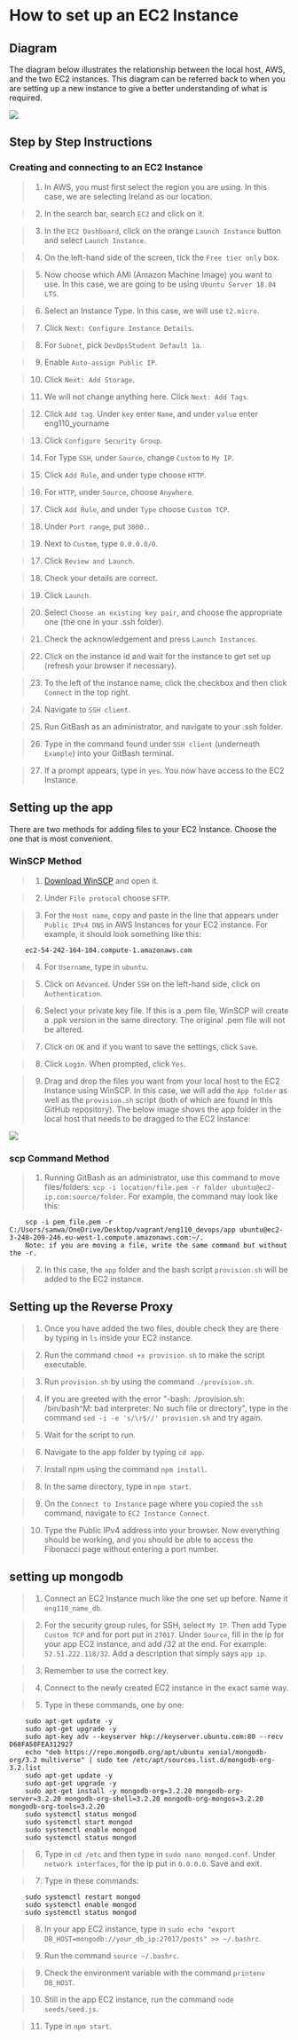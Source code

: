 # How to set up an EC2 Instance

## Diagram

The diagram below illustrates the relationship between the local host, AWS, and the two EC2 instances. This diagram can be referred back to when you are setting up a new instance to give a better understanding of what is required.

![](https://i.imgur.com/wRAl0qx.png)

## Step by Step Instructions

### Creating and connecting to an EC2 Instance

> 1. In AWS, you must first select the region you are using. In this case, we are selecting Ireland as our location. 

> 2. In the search bar, search `EC2` and click on it.

> 3. In the `EC2 Dashboard`, click on the orange `Launch Instance` button and select `Launch Instance`.

> 4. On the left-hand side of the screen, tick the `Free tier only` box.

> 5. Now choose which AMI (Amazon Machine Image) you want to use. In this case, we are going to be using `Ubuntu Server 18.04 LTS`. 

> 6. Select an Instance Type. In this case, we will use `t2.micro`. 

> 7. Click `Next: Configure Instance Details`.

> 8. For `Subnet`, pick `DevOpsStudent Default 1a`.

> 9. Enable `Auto-assign Public IP`.

> 10. Click `Next: Add Storage`.

> 11. We will not change anything here. Click `Next: Add Tags`. 

> 12. Click `Add tag`. Under `key` enter `Name`, and under `value` enter eng110_yourname

> 13. Click `Configure Security Group`.

> 14. For Type `SSH`, under `Source`, change `Custom` to `My IP`.

> 15. Click `Add Rule`, and under type choose `HTTP`.

> 16. For `HTTP`, under `Source`, choose `Anywhere`.

> 17. Click `Add Rule`, and under `Type` choose `Custom TCP`.

> 18. Under `Port range`, put `3000.`.

> 19. Next to `Custom`, type `0.0.0.0/0`.

> 17. Click `Review and Launch`.

> 18. Check your details are correct.

> 19. Click `Launch`.

> 20. Select `Choose an existing key pair`, and choose the appropriate one (the one in your .ssh folder).

> 21. Check the acknowledgement and press `Launch Instances`.

> 22. Click on the instance id and wait for the instance to get set up (refresh your browser if necessary).

> 23. To the left of the instance name, click the checkbox and then click `Connect` in the top right.

> 24. Navigate to `SSH client`.

> 25. Run GitBash as an administrator, and navigate to your .ssh folder.

> 26. Type in the command found under `SSH client` (underneath `Example`) into your GitBash terminal.  

> 27. If a prompt appears, type in `yes`. You now have access to the EC2 Instance.

## Setting up the app

There are two methods for adding files to your EC2 Instance. Choose the one that is most convenient.

### WinSCP Method

> 1. [Download WinSCP](https://winscp.net/eng/download.php) and open it.

> 2. Under `File protocol` choose `SFTP`.

> 3. For the `Host name`, copy and paste in the line that appears under `Public IPv4 DNS` in AWS Instances for your EC2 instance. For example, it should look something like this:

        ec2-54-242-164-104.compute-1.amazonaws.com	

> 4. For `Username`, type in `ubuntu`. 

> 5. Click on `Advanced`. Under `SSH` on the left-hand side, click on `Authentication`. 

> 6. Select your private key file. If this is a .pem file, WinSCP will create a .ppk version in the same directory. The original .pem file will not be altered.

> 7. Click on `OK` and if you want to save the settings, click `Save`.

> 8. Click `Login`. When prompted, click `Yes`.

> 9. Drag and drop the files you want from your local host to the EC2 Instance using WinSCP. In this case, we will add the `App folder` as well as the `provision.sh` script (both of which are found in this GitHub repository). The below image shows the app folder in the local host that needs to be dragged to the EC2 Instance:

![](https://i.imgur.com/UpXKesN.png)

### scp Command Method

> 1. Running GitBash as an administrator, use this command to move files/folders: `scp -i location/file.pem -r folder ubuntu@ec2-ip.com:source/folder`. For example, the command may look like this:

        scp -i pem_file.pem -r C:/Users/samwa/OneDrive/Desktop/vagrant/eng110_devops/app ubuntu@ec2-3-248-209-246.eu-west-1.compute.amazonaws.com:~/.
        Note: if you are moving a file, write the same command but without the -r. 

> 2. In this case, the `app` folder and the bash script `provision.sh` will be added to the EC2 instance.

## Setting up the Reverse Proxy

> 1. Once you have added the two files, double check they are there by typing in `ls` inside your EC2 instance. 

> 2. Run the command `chmod +x provision.sh` to make the script executable.

> 3. Run `provision.sh` by using the command `./provision.sh`.

> 4. If you are greeted with the error "-bash: ./provision.sh: /bin/bash^M: bad interpreter: No such file or directory", type in the command `sed -i -e 's/\r$//' provision.sh` and try again.

> 5. Wait for the script to run. 

> 6. Navigate to the app folder by typing `cd app`.

> 7. Install npm using the command `npm install`.

> 8. In the same directory, type in `npm start`.

> 9. On the `Connect to Instance` page where you copied the `ssh` command, navigate to `EC2 Instance Connect`.

> 10. Type the Public IPv4 address into your browser. Now everything should be working, and you should be able to access the Fibonacci page without entering a port number. 

## setting up mongodb

> 1. Connect an EC2 Instance much like the one set up before. Name it `eng110_name_db`.


> 2. For the security group rules, for SSH, select `My IP`. Then add Type `Custom TCP` and for port put in `27017`. Under `Source`, fill in the ip for your app EC2 instance, and add /32 at the end. For example: `52.51.222.118/32`. Add a description that simply says `app ip`.

> 3. Remember to use the correct key.

> 4. Connect to the newly created EC2 instance in the exact same way.

> 5. Type in these commands, one by one:

        sudo apt-get update -y
        sudo apt-get upgrade -y
        sudo apt-key adv --keyserver hkp://keyserver.ubuntu.com:80 --recv D68FA50FEA312927
        echo "deb https://repo.mongodb.org/apt/ubuntu xenial/mongodb-org/3.2 multiverse" | sudo tee /etc/apt/sources.list.d/mongodb-org-3.2.list
        sudo apt-get update -y
        sudo apt-get upgrade -y
        sudo apt-get install -y mongodb-org=3.2.20 mongodb-org-server=3.2.20 mongodb-org-shell=3.2.20 mongodb-org-mongos=3.2.20 mongodb-org-tools=3.2.20
        sudo systemctl status mongod
        sudo systemctl start mongod
        sudo systemctl enable mongod
        sudo systemctl status mongod

> 6. Type in `cd /etc` and then type in `sudo nano mongod.conf`. Under `network interfaces`, for the ip put in `0.0.0.0`. Save and exit.

> 7. Type in these commands:

        sudo systemctl restart mongod
        sudo systemctl enable mongod
        sudo systemctl status mongod

> 8. In your app EC2 instance, type in `sudo echo "export DB_HOST=mongodb://your_db_ip:27017/posts" >> ~/.bashrc`. 

> 9. Run the command `source ~/.bashrc`.

> 9. Check the environment variable with the command `printenv DB_HOST`.

> 10. Still in the app EC2 instance, run the command `node seeds/seed.js`. 

> 11. Type in `npm start`. 

